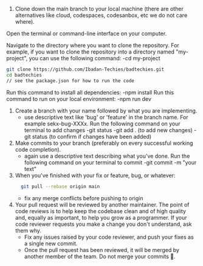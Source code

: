 1. Clone down the main branch to your local machine (there are other alternatives like cloud, codespaces, codesanbox, etc we do not care where).

Open the terminal or command-line interface on your computer.

Navigate to the directory where you want to clone the repository. For example, if you want to clone the repository into a directory named "my-project", you can use the following command:
-cd my-project

```bash
git clone https://github.com/Ibadan-Techies/badtechies.git
cd badtechies
// see the package.json for how to run the code
```
Run this command to install all dependencies:
-npm install
Run this command to run on your local environment:
-npm run dev
1. Create a branch with your name followed by what you are implementing.
   - use descriptive text like 'bug' or 'feature' in the branch name. For example sekx-bug-XXXx.
Run the following command on your terminal to add changes
-git status 
-git add . (to add new changes)
-git status (to confirm if changes have been added)
2. Make commits to your branch (preferably on every successful working code completion).
   - again use a descriptive text describing what you've done.
Run the following command on your terminal to commit
-git commit -m "your text"
3. When you've finished with your fix or feature, bug, or whatever:
   ```bash
     git pull --rebase origin main
   ```
   - fix any merge conflicts before pushing to origin
4. Your pull request will be reviewed by another maintainer. The point of code reviews is to help keep the codebase clean and of high quality and, equally as important, to help you grow as a programmer. If your code reviewer requests you make a change you don't understand, ask them why.
   - Fix any issues raised by your code reviewer, and push your fixes as a single new commit.
   - Once the pull request has been reviewed, it will be merged by another member of the team. Do not merge your commits 👿.
